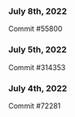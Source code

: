 ### July 8th, 2022

Commit #55800

### July 5th, 2022

Commit #314353


### July 4th, 2022

Commit #72281
